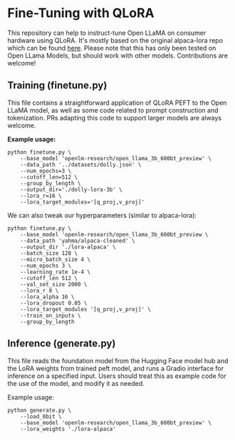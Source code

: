 # Fine-Tuning with QLoRA

This repository can help to instruct-tune Open LLaMA on consumer hardware using QLoRA. It's mostly based on the original alpaca-lora repo which can be found [here](https://github.com/tloen/alpaca-lora). Please note that this has only been tested on Open LLama Models, but should work with other models. Contributions are welcome!

## Training (finetune.py)

This file contains a straightforward application of QLoRA PEFT to the Open LLaMA model, as well as some code related to prompt construction and tokenization. PRs adapting this code to support larger models are always welcome.

**Example usage:**


    python finetune.py \
        --base_model 'openlm-research/open_llama_3b_600bt_preview' \
        --data_path '../datasets/dolly.json' \
        --num_epochs=3 \
        --cutoff_len=512 \
        --group_by_length \
        --output_dir='./dolly-lora-3b' \
        --lora_r=16 \
        --lora_target_modules='[q_proj,v_proj]'

We can also tweak our hyperparameters (similar to alpaca-lora):

    python finetune.py \
        --base_model 'openlm-research/open_llama_3b_600bt_preview \
        --data_path 'yahma/alpaca-cleaned' \
        --output_dir './lora-alpaca' \
        --batch_size 128 \
        --micro_batch_size 4 \
        --num_epochs 3 \
        --learning_rate 1e-4 \
        --cutoff_len 512 \
        --val_set_size 2000 \
        --lora_r 8 \
        --lora_alpha 16 \
        --lora_dropout 0.05 \
        --lora_target_modules '[q_proj,v_proj]' \
        --train_on_inputs \
        --group_by_length

## Inference (generate.py)
This file reads the foundation model from the Hugging Face model hub and the LoRA weights from trained peft model, and runs a Gradio interface for inference on a specified input. Users should treat this as example code for the use of the model, and modify it as needed.

Example usage:    

    python generate.py \
        --load_8bit \
        --base_model 'openlm-research/open_llama_3b_600bt_preview' \
        --lora_weights './lora-alpaca'
    
